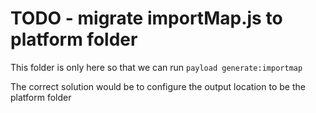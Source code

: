 # TODO - migrate importMap.js to platform folder

This folder is only here so that we can run `payload generate:importmap`

The correct solution would be to configure the output location to be the platform folder
